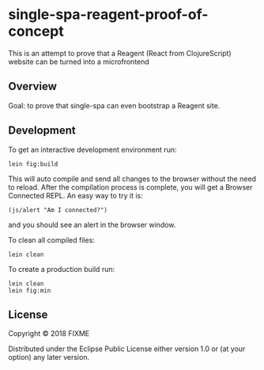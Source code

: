 # single-spa-reagent-proof-of-concept

This is an attempt to prove that a Reagent (React from ClojureScript) website can be turned into a microfrontend

## Overview

Goal: to prove that single-spa can even bootstrap a Reagent site.

## Development

To get an interactive development environment run:

    lein fig:build

This will auto compile and send all changes to the browser without the
need to reload. After the compilation process is complete, you will
get a Browser Connected REPL. An easy way to try it is:

    (js/alert "Am I connected?")

and you should see an alert in the browser window.

To clean all compiled files:

    lein clean

To create a production build run:

    lein clean
    lein fig:min

## License

Copyright © 2018 FIXME

Distributed under the Eclipse Public License either version 1.0 or (at your option) any later version.
